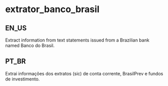# extrator_banco_brasil
## EN_US
Extract information from text statements issued from a Brazilian bank named Banco do Brasil.

## PT_BR
Extrai informações dos extratos (sic) de conta corrente, BrasilPrev e fundos de investimento.
